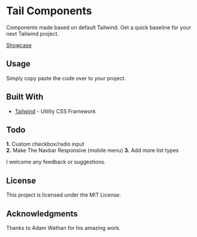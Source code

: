 # Tail Components

Components made based on default Tailwind. Get a quick baseline for your next Tailwind project.

[Showcase](https://rexdesign.dev/)

## Usage

Simply copy paste the code over to your project.

## Built With

* [Tailwind](https://tailwindcss.com/) - Utility CSS Framework

## Todo

**1.** Custom checkbox/radio input  
**2.** Make The Navbar Responsive (mobile menu) 
**3.** Add more list types

I welcome any feedback or suggestions. 

## License

This project is licensed under the MIT License.

## Acknowledgments

Thanks to Adam Wathan for his amazing work.
